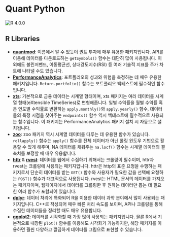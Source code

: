 # Quant Python
![R 4.0.0](https://img.shields.io/badge/R-4.0.0-blue.svg)

## R Libraries
- **[quantmod](https://cran.r-project.org/web/packages/quantmod/)**: 이름에서 알 수 있듯이 퀀트 투자에 매우 유용한 패키지입니다. API를 이용해 데이터를 다운로드하는 `getSymbols()` 함수는 대단히 많이 사용됩니다. 이 외에도 볼린저밴드, 이동평균선, 상대강도지수(RSI) 등 여러 기술적 지표를 주가 차트에 나타낼 수도 있습니다.
- **[PerformanceAnalytics](https://cran.r-project.org/web/packages/PerformanceAnalytics/)**: 포트폴리오의 성과와 위험을 측정하는 데 매우 유용한 패키지입니다. `Return.portfolio()` 함수는 포트폴리오 백테스트에 필수적인 함수입니다.
- **[xts](https://cran.r-project.org/web/packages/xts/)**: 기본적으로 금융 데이터는 시계열 형태이며, xts 패키지는 여러 데이터를 시계열 형태(eXtensible TimeSeries)로 변형해줍니다. 일별 수익률을 월별 수익률 혹은 연도별 수익률로 변환하는 `apply.monthly()`와 `apply.yearly()` 함수, 데이터들의 특정 시점을 찾아주는 `endpoints()` 함수 역시 백테스트에 필수적으로 사용되는 함수입니다. 이 패키지는 PerformanceAnalytics 패키지 설치 시 자동으로 설치됩니다.
- **[zoo](https://cran.r-project.org/web/packages/zoo/)**: zoo 패키지 역시 시계열 데이터를 다루는 데 유용한 함수가 있습니다. `rollapply()` 함수는 `apply()` 함수를 전체 데이터가 아닌 롤링 윈도우 기법으로 활용할 수 있게 해주며, NA 데이터를 채워주는 `na.locf()` 함수는 시계열 데이터의 결측치를 보정할 때 매우 유용합니다.
- **[httr](https://cran.r-project.org/web/packages/httr/)** & **[rvest](https://cran.r-project.org/web/packages/rvest/)**: 데이터를 웹에서 수집하기 위해서는 크롤링이 필수이며, httr과 rvest는 크롤링에 사용되는 패키지입니다. httr은 http의 표준 요청을 수행하는 패키지로서 단순히 데이터를 받는 `GET()` 함수와 사용자가 필요한 값을 선택해 요청하는 `POST()` 함수가 대표적으로 사용됩니다. rvest는 HTML 문서의 데이터를 가져오는 패키지이며, 웹페이지에서 데이터를 크롤링한 후 원하는 데이터만 뽑는 데 필요한 여러 함수가 포함되어 있습니다.
- **[dplyr](https://cran.r-project.org/web/packages/dplyr/)**: 데이터 처리에 특화되어 R을 이용한 데이터 과학 분야에서 많이 사용되는 패키지입니다. C++로 작성되어 매우 빠른 처리 속도를 보이며, API나 크롤링을 통해 수집한 데이터들을 정리할 때도 매우 유용합니다.
- **[ggplot2](https://cran.r-project.org/web/packages/ggplot2/)**: 데이터를 시각화할 때 가장 많이 사용되는 패키지입니다. 물론 R에서 기본적으로 내장된 `plot()` 함수를 이용해도 시각화가 가능하지만, 해당 패키지를 이용하면 훨씬 다양하고 깔끔하게 데이터를 그림으로 표현할 수 있습니다.